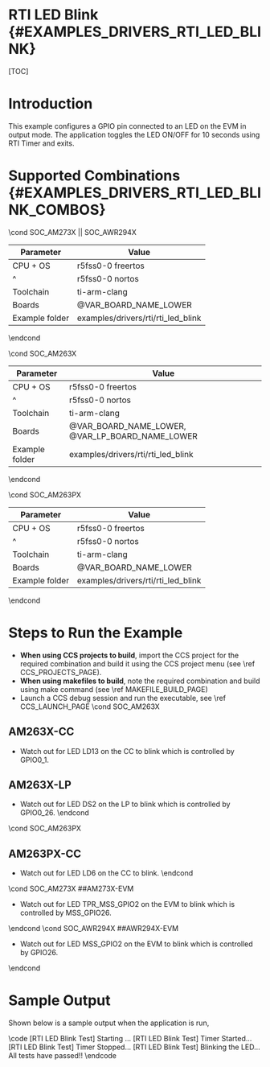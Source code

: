 # RTI LED Blink {#EXAMPLES_DRIVERS_RTI_LED_BLINK}

[TOC]

# Introduction

This example configures a GPIO pin connected to an LED on the EVM in output mode.
The application toggles the LED ON/OFF for 10 seconds using RTI Timer and exits.

# Supported Combinations {#EXAMPLES_DRIVERS_RTI_LED_BLINK_COMBOS}

\cond SOC_AM273X || SOC_AWR294X

 Parameter      | Value
 ---------------|-----------
 CPU + OS       | r5fss0-0 freertos
 ^              | r5fss0-0 nortos
 Toolchain      | ti-arm-clang
 Boards         | @VAR_BOARD_NAME_LOWER
 Example folder | examples/drivers/rti/rti_led_blink

\endcond

\cond SOC_AM263X

 Parameter      | Value
 ---------------|-----------
 CPU + OS       | r5fss0-0 freertos
 ^              | r5fss0-0 nortos
 Toolchain      | ti-arm-clang
 Boards         | @VAR_BOARD_NAME_LOWER, @VAR_LP_BOARD_NAME_LOWER
 Example folder | examples/drivers/rti/rti_led_blink

\endcond

\cond SOC_AM263PX

 Parameter      | Value
 ---------------|-----------
 CPU + OS       | r5fss0-0 freertos
 ^              | r5fss0-0 nortos
 Toolchain      | ti-arm-clang
 Boards         | @VAR_BOARD_NAME_LOWER
 Example folder | examples/drivers/rti/rti_led_blink

\endcond

# Steps to Run the Example

- **When using CCS projects to build**, import the CCS project for the required combination
  and build it using the CCS project menu (see \ref CCS_PROJECTS_PAGE).
- **When using makefiles to build**, note the required combination and build using
  make command (see \ref MAKEFILE_BUILD_PAGE)
- Launch a CCS debug session and run the executable, see \ref CCS_LAUNCH_PAGE
\cond SOC_AM263X
## AM263X-CC
- Watch out for LED LD13 on the CC to blink which is controlled by GPIO0_1.

## AM263X-LP
- Watch out for LED DS2 on the LP to blink which is controlled by GPIO0_26.
\endcond

\cond SOC_AM263PX
## AM263PX-CC
- Watch out for LED LD6 on the CC to blink.
\endcond

\cond SOC_AM273X
##AM273X-EVM
- Watch out for LED TPR_MSS_GPIO2 on the EVM to blink which is controlled by MSS_GPIO26.

\endcond
\cond SOC_AWR294X
##AWR294X-EVM
- Watch out for LED MSS_GPIO2 on the EVM to blink which is controlled by GPIO26.

\endcond

# Sample Output

Shown below is a sample output when the application is run,

\code
[RTI LED Blink Test] Starting ...
[RTI LED Blink Test] Timer Started...
[RTI LED Blink Test] Timer Stopped...
[RTI LED Blink Test] Blinking the LED...
All tests have passed!!
\endcode

